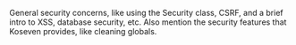 General security concerns, like using the Security class, CSRF, and a brief intro to XSS, database security, etc.  Also mention the security features that Koseven provides, like cleaning globals.